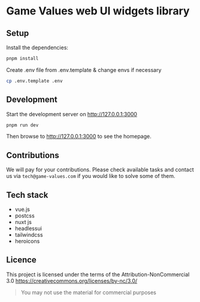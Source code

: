 # Game Values web UI widgets library

## Setup

Install the dependencies:

```bash
pnpm install
```

Create .env file from .env.template & change envs if necessary
```bash
cp .env.template .env
```

## Development

Start the development server on http://127.0.0.1:3000

```bash
pnpm run dev
```

Then browse to http://127.0.0.1:3000 to see the homepage.

## Contributions
We will pay for your contributions. Please check available tasks and contact us via `tech@game-values.com` if you would like to solve some of them.

## Tech stack
 - vue.js
 - postcss
 - nuxt js
 - headlessui
 - tailwindcss
 - heroicons

## Licence

This project is licensed under the terms of the Attribution-NonCommercial 3.0
https://creativecommons.org/licenses/by-nc/3.0/
> You may not use the material for commercial purposes
